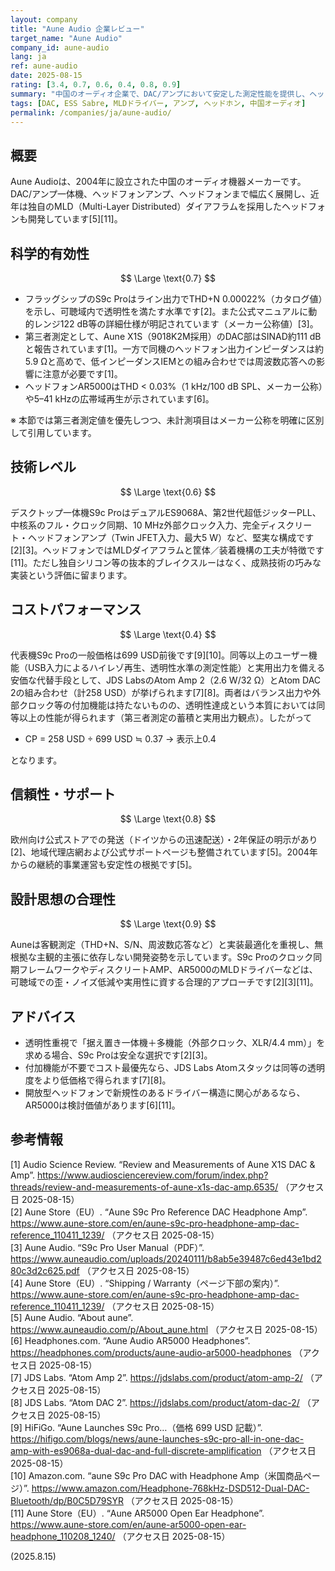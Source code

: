 ```yaml
---
layout: company
title: "Aune Audio 企業レビュー"
target_name: "Aune Audio"
company_id: aune-audio
lang: ja
ref: aune-audio
date: 2025-08-15
rating: [3.4, 0.7, 0.6, 0.4, 0.8, 0.9]
summary: "中国のオーディオ企業で、DAC/アンプにおいて安定した測定性能を提供し、ヘッドフォンでは革新的なMLDドライバー技術を展開しているが、既存の競合他社に対してコストパフォーマンスの課題が残る。"
tags: [DAC, ESS Sabre, MLDドライバー, アンプ, ヘッドホン, 中国オーディオ]
permalink: /companies/ja/aune-audio/
---
```

## 概要

Aune Audioは、2004年に設立された中国のオーディオ機器メーカーです。DAC/アンプ一体機、ヘッドフォンアンプ、ヘッドフォンまで幅広く展開し、近年は独自のMLD（Multi-Layer Distributed）ダイアフラムを採用したヘッドフォンも開発しています[5][11]。

## 科学的有効性

$$ \Large \text{0.7} $$

- フラッグシップのS9c Proはライン出力でTHD+N 0.00022%（カタログ値）を示し、可聴域内で透明性を満たす水準です[2]。また公式マニュアルに動的レンジ122 dB等の詳細仕様が明記されています（メーカー公称値）[3]。
- 第三者測定として、Aune X1S（9018K2M採用）のDAC部はSINAD約111 dBと報告されています[1]。一方で同機のヘッドフォン出力インピーダンスは約5.9 Ωと高めで、低インピーダンスIEMとの組み合わせでは周波数応答への影響に注意が必要です[1]。
- ヘッドフォンAR5000はTHD < 0.03%（1 kHz/100 dB SPL、メーカー公称）や5–41 kHzの広帯域再生が示されています[6]。

※ 本節では第三者測定値を優先しつつ、未計測項目はメーカー公称を明確に区別して引用しています。

## 技術レベル

$$ \Large \text{0.6} $$

デスクトップ一体機S9c ProはデュアルES9068A、第2世代超低ジッターPLL、中核系のフル・クロック同期、10 MHz外部クロック入力、完全ディスクリート・ヘッドフォンアンプ（Twin JFET入力、最大5 W）など、堅実な構成です[2][3]。ヘッドフォンではMLDダイアフラムと筐体／装着機構の工夫が特徴です[11]。ただし独自シリコン等の抜本的ブレイクスルーはなく、成熟技術の巧みな実装という評価に留まります。

## コストパフォーマンス

$$ \Large \text{0.4} $$

代表機S9c Proの一般価格は699 USD前後です[9][10]。同等以上のユーザー機能（USB入力によるハイレゾ再生、透明性水準の測定性能）と実用出力を備える安価な代替手段として、JDS LabsのAtom Amp 2（2.6 W/32 Ω）とAtom DAC 2の組み合わせ（計258 USD）が挙げられます[7][8]。両者はバランス出力や外部クロック等の付加機能は持たないものの、透明性達成という本質においては同等以上の性能が得られます（第三者測定の蓄積と実用出力観点）。したがって

- CP = 258 USD ÷ 699 USD ≒ 0.37 → 表示上0.4

となります。  

## 信頼性・サポート

$$ \Large \text{0.8} $$

欧州向け公式ストアでの発送（ドイツからの迅速配送）・2年保証の明示があり[2]、地域代理店網および公式サポートページも整備されています[5]。2004年からの継続的事業運営も安定性の根拠です[5]。

## 設計思想の合理性

$$ \Large \text{0.9} $$

Auneは客観測定（THD+N、S/N、周波数応答など）と実装最適化を重視し、無根拠な主観的主張に依存しない開発姿勢を示しています。S9c Proのクロック同期フレームワークやディスクリートAMP、AR5000のMLDドライバーなどは、可聴域での歪・ノイズ低減や実用性に資する合理的アプローチです[2][3][11]。

## アドバイス

- 透明性重視で「据え置き一体機＋多機能（外部クロック、XLR/4.4 mm）」を求める場合、S9c Proは安全な選択です[2][3]。  
- 付加機能が不要でコスト最優先なら、JDS Labs Atomスタックは同等の透明度をより低価格で得られます[7][8]。  
- 開放型ヘッドフォンで新規性のあるドライバー構造に関心があるなら、AR5000は検討価値があります[6][11]。

## 参考情報

[1] Audio Science Review. “Review and Measurements of Aune X1S DAC & Amp”. https://www.audiosciencereview.com/forum/index.php?threads/review-and-measurements-of-aune-x1s-dac-amp.6535/ （アクセス日 2025-08-15）  
[2] Aune Store（EU）. “Aune S9c Pro Reference DAC Headphone Amp”. https://www.aune-store.com/en/aune-s9c-pro-headphone-amp-dac-reference_110411_1239/ （アクセス日 2025-08-15）  
[3] Aune Audio. “S9c Pro User Manual（PDF）”. https://www.auneaudio.com/uploads/20240111/b8ab5e39487c6ed43e1bd280c3d2c625.pdf （アクセス日 2025-08-15）  
[4] Aune Store（EU）. “Shipping / Warranty（ページ下部の案内）”. https://www.aune-store.com/en/aune-s9c-pro-headphone-amp-dac-reference_110411_1239/ （アクセス日 2025-08-15）  
[5] Aune Audio. “About aune”. https://www.auneaudio.com/p/About_aune.html （アクセス日 2025-08-15）  
[6] Headphones.com. “Aune Audio AR5000 Headphones”. https://headphones.com/products/aune-audio-ar5000-headphones （アクセス日 2025-08-15）  
[7] JDS Labs. “Atom Amp 2”. https://jdslabs.com/product/atom-amp-2/ （アクセス日 2025-08-15）  
[8] JDS Labs. “Atom DAC 2”. https://jdslabs.com/product/atom-dac-2/ （アクセス日 2025-08-15）  
[9] HiFiGo. “Aune Launches S9c Pro…（価格 699 USD 記載）”. https://hifigo.com/blogs/news/aune-launches-s9c-pro-all-in-one-dac-amp-with-es9068a-dual-dac-and-full-discrete-amplification （アクセス日 2025-08-15）  
[10] Amazon.com. “aune S9c Pro DAC with Headphone Amp（米国商品ページ）”. https://www.amazon.com/Headphone-768kHz-DSD512-Dual-DAC-Bluetooth/dp/B0C5D79SYR （アクセス日 2025-08-15）  
[11] Aune Store（EU）. “Aune AR5000 Open Ear Headphone”. https://www.aune-store.com/en/aune-ar5000-open-ear-headphone_110208_1240/ （アクセス日 2025-08-15）

(2025.8.15)

